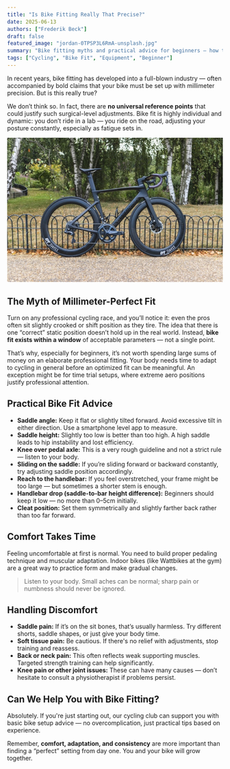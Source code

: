 ```yaml
---
title: "Is Bike Fitting Really That Precise?"
date: 2025-06-13
authors: ["Frederik Beck"]
draft: false
featured_image: "jordan-0TPSP3L6RmA-unsplash.jpg"
summary: "Bike fitting myths and practical advice for beginners — how to adjust your saddle, handlebars, and cleats safely."
tags: ["Cycling", "Bike Fit", "Equipment", "Beginner"]
---
```


In recent years, bike fitting has developed into a full-blown industry — often accompanied by bold claims that your bike must be set up with millimeter precision. But is this really true?

We don’t think so. In fact, there are **no universal reference points** that could justify such surgical-level adjustments. Bike fit is highly individual and dynamic: you don’t ride in a lab — you ride on the road, adjusting your posture constantly, especially as fatigue sets in.

![Expensive road bike](jordan-0TPSP3L6RmA-unsplash.jpg)

## The Myth of Millimeter-Perfect Fit

Turn on any professional cycling race, and you’ll notice it: even the pros often sit slightly crooked or shift position as they tire. The idea that there is one “correct” static position doesn’t hold up in the real world. Instead, **bike fit exists within a window** of acceptable parameters — not a single point.

That’s why, especially for beginners, it’s not worth spending large sums of money on an elaborate professional fitting. Your body needs time to adapt to cycling in general before an optimized fit can be meaningful. An exception might be for time trial setups, where extreme aero positions justify professional attention.

## Practical Bike Fit Advice

- **Saddle angle:** Keep it flat or slightly tilted forward. Avoid excessive tilt in either direction. Use a smartphone level app to measure.  
- **Saddle height:** Slightly too low is better than too high. A high saddle leads to hip instability and lost efficiency.  
- **Knee over pedal axle:** This is a very rough guideline and not a strict rule — listen to your body.  
- **Sliding on the saddle:** If you’re sliding forward or backward constantly, try adjusting saddle position accordingly.  
- **Reach to the handlebar:** If you feel overstretched, your frame might be too large — but sometimes a shorter stem is enough.  
- **Handlebar drop (saddle-to-bar height difference):** Beginners should keep it low — no more than 0–5cm initially.  
- **Cleat position:** Set them symmetrically and slightly farther back rather than too far forward.  

## Comfort Takes Time

Feeling uncomfortable at first is normal. You need to build proper pedaling technique and muscular adaptation. Indoor bikes (like Wattbikes at the gym) are a great way to practice form and make gradual changes.

> Listen to your body. Small aches can be normal; sharp pain or numbness should never be ignored.

## Handling Discomfort

- **Saddle pain:** If it’s on the sit bones, that’s usually harmless. Try different shorts, saddle shapes, or just give your body time.  
- **Soft tissue pain:** Be cautious. If there's no relief with adjustments, stop training and reassess.  
- **Back or neck pain:** This often reflects weak supporting muscles. Targeted strength training can help significantly.  
- **Knee pain or other joint issues:** These can have many causes — don’t hesitate to consult a physiotherapist if problems persist.  

## Can We Help You with Bike Fitting?

Absolutely. If you're just starting out, our cycling club can support you with basic bike setup advice — no overcomplication, just practical tips based on experience.

Remember, **comfort, adaptation, and consistency** are more important than finding a “perfect” setting from day one. You and your bike will grow together.
